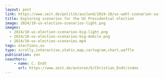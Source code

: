 ```yaml
---
layout: post
link: https://www.zeit.de/politik/ausland/2024-10/us-wahl-szenarien-swing-states-simulation-donald-trump-kamala-harris?freebie=4e06a183
title: Exploring scenarios for the US Presidential election
image: 2024/10-us-election-scenarios-light.png
images: 
  - 2024/10-us-election-scenarios-big-light.png
  - 2024/10-us-election-scenarios-big-mobile.png
  - 2024/10-us-election-scenarios.mp4
tags: elections,us
type: scrolly,interactive,static,map,cartogram,chart,waffle
publication: zon
coauthors:
    - name: C. Endt
      url: https://www.zeit.de/autoren/E/Christian_Endt/index
---
```


